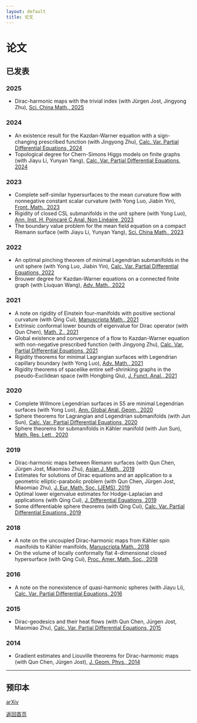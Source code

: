 ```yaml
---
layout: default
title: 论文
---
```


# 论文

## 已发表

### 2025
- Dirac-harmonic maps with the trivial index (with Jürgen Jost, Jingyong Zhu), [Sci. China Math., 2025](https://doi.org/10.1007/s11425-023-2283-0)

### 2024
- An existence result for the Kazdan-Warner equation with a sign-changing prescribed function (with Jingyong Zhu), [Calc. Var. Partial Differential Equations, 2024](https://doi.org/10.1007/s00526-023-02659-4)
- Topological degree for Chern-Simons Higgs models on finite graphs (with Jiayu Li, Yunyan Yang), [Calc. Var. Partial Differential Equations, 2024](https://doi.org/10.1007/s00526-024-02706-8)

### 2023
- Complete self-similar hypersurfaces to the mean curvature flow with nonnegative constant scalar curvature (with Yong Luo, Jiabin Yin), [Front. Math., 2023](https://doi.org/10.1007/s11464-021-0229-x)
- Rigidity of closed CSL submanifolds in the unit sphere (with Yong Luo), [Ann. Inst. H. Poincaré C Anal. Non Linéaire, 2023](https://doi.org/10.4171/aihpc/50)
- The boundary value problem for the mean field equation on a compact Riemann surface (with Jiayu Li, Yunyan Yang), [Sci. China Math., 2023](https://doi.org/10.1007/s11425-021-1962-5)

### 2022
- An optimal pinching theorem of minimal Legendrian submanifolds in the unit sphere (with Yong Luo, Jiabin Yin), [Calc. Var. Partial Differential Equations, 2022](https://doi.org/10.1007/s00526-022-02304-6)
- Brouwer degree for Kazdan-Warner equations on a connected finite graph (with Liuquan Wang), [Adv. Math., 2022](https://doi.org/10.1016/j.aim.2022.108422)

### 2021
- A note on rigidity of Einstein four-manifolds with positive sectional curvature (with Qing Cui), [Manuscripta Math., 2021](https://doi.org/10.1007/s00229-020-01217-y)
- Extrinsic conformal lower bounds of eigenvalue for Dirac operator (with Qun Chen), [Math. Z., 2021](https://doi.org/10.1007/s00209-020-02573-x)
- Global existence and convergence of a flow to Kazdan-Warner equation with non-negative prescribed function (with Jingyong Zhu), [Calc. Var. Partial Differential Equations, 2021](https://doi.org/10.1007/s00526-020-01873-8)
- Rigidity theorems for minimal Lagrangian surfaces with Legendrian capillary boundary (with Yong Luo), [Adv. Math., 2021](https://doi.org/10.1016/j.aim.2021.108124)
- Rigidity theorems of spacelike entire self-shrinking graphs in the pseudo-Euclidean space (with Hongbing Qiu), [J. Funct. Anal., 2021](https://doi.org/10.1016/j.jfa.2021.109189)

### 2020
- Complete Willmore Legendrian surfaces in S5 are minimal Legendrian surfaces (with Yong Luo), [Ann. Global Anal. Geom., 2020](https://doi.org/10.1007/s10455-020-09719-4)
- Sphere theorems for Lagrangian and Legendrian submanifolds (with Jun Sun), [Calc. Var. Partial Differential Equations, 2020](https://doi.org/10.1007/s00526-020-01797-3)
- Sphere theorems for submanifolds in Kähler manifold (with Jun Sun), [Math. Res. Lett., 2020](https://dx.doi.org/10.4310/MRL.2020.v27.n4.a10)

### 2019
- Dirac-harmonic maps between Riemann surfaces (with Qun Chen, Jürgen Jost, Miaomiao Zhu), [Asian J. Math., 2019](https://dx.doi.org/10.4310/AJM.2019.v23.n1.a6)
- Estimates for solutions of Dirac equations and an application to a geometric elliptic-parabolic problem (with Qun Chen, Jürgen Jost, Miaomiao Zhu), [J. Eur. Math. Soc. (JEMS), 2019](https://doi.org/10.4171/JEMS/847)
- Optimal lower eigenvalue estimates for Hodge-Laplacian and applications (with Qing Cui), [J. Differential Equations, 2019](https://doi.org/10.1016/j.jde.2018.12.032)
- Some differentiable sphere theorems (with Qing Cui), [Calc. Var. Partial Differential Equations, 2019](https://doi.org/10.1007/s00526-019-1487-2)

### 2018
- A note on the uncoupled Dirac-harmonic maps from Kähler spin manifolds to Kähler manifolds, [Manuscripta Math., 2018](https://doi.org/10.1007/s00229-017-0941-8)
- On the volume of locally conformally flat 4-dimensional closed hypersurface (with Qing Cui), [Proc. Amer. Math. Soc., 2018](https://doi.org/10.1090/proc/13855)

### 2016
- A note on the nonexistence of quasi-harmonic spheres (with Jiayu Li), [Calc. Var. Partial Differential Equations, 2016](https://doi.org/10.1007/s00526-016-1076-6)

### 2015
- Dirac-geodesics and their heat flows (with Qun Chen, Jürgen Jost, Miaomiao Zhu), [Calc. Var. Partial Differential Equations, 2015](https://doi.org/10.1007/s00526-015-0877-3)

### 2014
- Gradient estimates and Liouville theorems for Dirac-harmonic maps (with Qun Chen, Jürgen Jost), [J. Geom. Phys., 2014](http://dx.doi.org/10.1016/j.geomphys.2013.10.011)

---

## 预印本
[arXiv](https://arxiv.org/a/sun_l_3.html)

[返回首页](index.md)
